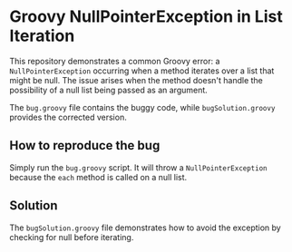 # Groovy NullPointerException in List Iteration

This repository demonstrates a common Groovy error: a `NullPointerException` occurring when a method iterates over a list that might be null.  The issue arises when the method doesn't handle the possibility of a null list being passed as an argument.

The `bug.groovy` file contains the buggy code, while `bugSolution.groovy` provides the corrected version.

## How to reproduce the bug

Simply run the `bug.groovy` script. It will throw a `NullPointerException` because the `each` method is called on a null list.

## Solution

The `bugSolution.groovy` file demonstrates how to avoid the exception by checking for null before iterating.